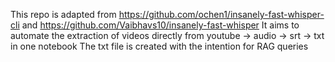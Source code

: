 This repo is adapted from https://github.com/ochen1/insanely-fast-whisper-cli and https://github.com/Vaibhavs10/insanely-fast-whisper
It aims to automate the extraction of videos directly from youtube -> audio -> srt -> txt in one notebook
The txt file is created with the intention for RAG queries